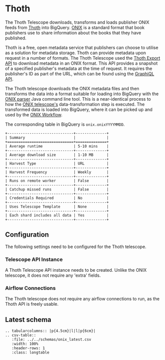 # Thoth

The Thoth Telescope downloads, transforms and loads publisher ONIX feeds from [Thoth](https://thoth.pub/) into BigQuery. [ONIX](https://www.editeur.org/83/Overview/) is a standard format that book publishers use to share information about the books that they have published.

Thoth is a free, open metadata service that publishers can choose to utilise as a solution for metadata storage. Thoth can provide metadata upon request in a number of formats. The Thoth Telescope used the [Thoth Export API](https://export.thoth.pub/#get-/formats/-format_id-) to download metadata in an ONIX format. This API provides a snapshot of a specified publisher's metadata at the time of request. It requires the publisher's ID as part of the URL, which can be found using the [GraphiQL API](https://api.thoth.pub/graphiql).

The Thoth telescope downloads the ONIX metadata files and then transforms the data into a format suitable for loading into BigQuery with the [ONIX parser](https://github.com/The-Academic-Observatory/onix-parser) Java command line tool. This is a near-identical process to how the [ONIX telescope's](onix.md) data-transformation step is executed. The transformed data is loaded into BigQuery, where it can be picked up and used by the [ONIX Workflow](../workflows/onix_workflow_intro.md).

The corresponding table in BigQuery is `onix.onixYYYYMMDD`. 

```eval_rst
+------------------------------+--------------+
| Summary                      |              |
+==============================+==============+
| Average runtime              | 5-10 mins    |
+------------------------------+--------------+
| Average download size        | 1-10 MB      |
+------------------------------+--------------+
| Harvest Type                 | URL          |
+------------------------------+--------------+
| Harvest Frequency            | Weekly       |
+------------------------------+--------------+
| Runs on remote worker        | False        |
+------------------------------+--------------+
| Catchup missed runs          | False        |
+------------------------------+--------------+
| Credentials Required         | No           |
+------------------------------+--------------+
| Uses Telescope Template      | None         |
+------------------------------+--------------+
| Each shard includes all data | Yes          |
+------------------------------+--------------+
```

## Configuration

The following settings need to be configured for the Thoth telescope.

### Telescope API Instance

A Thoth Telescope API instance needs to be created. Unlike the ONIX telescope, it does not require any 'extra' fields.

### Airflow Connections

The Thoth telescope does not require any airflow connections to run, as the Thoth API is freely usable.

## Latest schema

```eval_rst
.. tabularcolumns:: |p{4.5cm}|l|l|p{6cm}| 
.. csv-table::
   :file: ../../schemas/onix_latest.csv
   :width: 100%
   :header-rows: 1
   :class: longtable 
```

